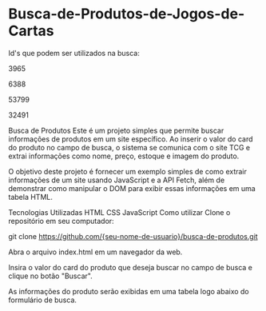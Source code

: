 # Busca-de-Produtos-de-Jogos-de-Cartas

Id's que podem ser utilizados na busca:

3965

6388

53799

32491

Busca de Produtos
Este é um projeto simples que permite buscar informações de produtos em um site específico. Ao inserir o valor do card do produto no campo de busca, o sistema se comunica com o site TCG e extrai informações como nome, preço, estoque e imagem do produto.

O objetivo deste projeto é fornecer um exemplo simples de como extrair informações de um site usando JavaScript e a API Fetch, além de demonstrar como manipular o DOM para exibir essas informações em uma tabela HTML.

Tecnologias Utilizadas
HTML
CSS
JavaScript
Como utilizar
Clone o repositório em seu computador:

git clone https://github.com/{seu-nome-de-usuario}/busca-de-produtos.git

Abra o arquivo index.html em um navegador da web.

Insira o valor do card do produto que deseja buscar no campo de busca e clique no botão "Buscar".

As informações do produto serão exibidas em uma tabela logo abaixo do formulário de busca.
